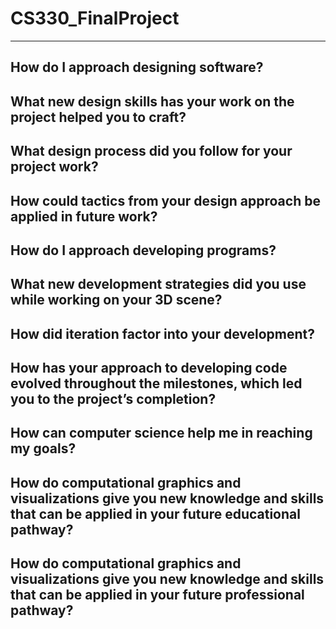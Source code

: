# CS330_FinalProject

---------------------------------------------------------------------------------------------------------------------------------------------------------------------------------
How do I approach designing software?
--------------------------------------------------------------------------------------------------------------------------------------------------------------------------------
What new design skills has your work on the project helped you to craft?
-------------------------------------------------------------------------------------
What design process did you follow for your project work?
-------------------------------------------------------------------------------------
How could tactics from your design approach be applied in future work?
-------------------------------------------------------------------------------------
How do I approach developing programs?
-------------------------------------------------------------------------------------
What new development strategies did you use while working on your 3D scene?
-------------------------------------------------------------------------------------
How did iteration factor into your development?
-------------------------------------------------------------------------------------
How has your approach to developing code evolved throughout the milestones, which led you to the project’s completion?
-------------------------------------------------------------------------------------
How can computer science help me in reaching my goals?
-------------------------------------------------------------------------------------
How do computational graphics and visualizations give you new knowledge and skills that can be applied in your future educational pathway?
-------------------------------------------------------------------------------------
How do computational graphics and visualizations give you new knowledge and skills that can be applied in your future professional pathway?
-------------------------------------------------------------------------------------
